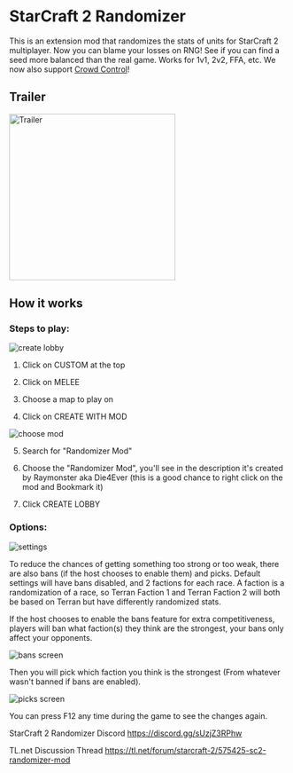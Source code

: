 # StarCraft 2 Randomizer

This is an extension mod that randomizes the stats of units for StarCraft 2 multiplayer. Now you can blame your losses on RNG! See if you can find a seed more balanced than the real game. Works for 1v1, 2v2, FFA, etc. We now also support [Crowd Control](https://crowdcontrol.live/guides/SC2Randomizer)!

## Trailer

<a href="https://www.youtube.com/watch?v=gb_XERKBfJE" target="_blank">
<img src="https://img.youtube.com/vi/gb_XERKBfJE/0.jpg" alt="Trailer" height="300"/></a>

## How it works

### Steps to play:

![create lobby](https://i.imgur.com/6dAUIuu.png)

1. Click on CUSTOM at the top

2. Click on MELEE

3. Choose a map to play on

4. Click on CREATE WITH MOD

![choose mod](https://i.imgur.com/MmUxyta.png)

5. Search for "Randomizer Mod"

6. Choose the "Randomizer Mod", you'll see in the description it's created by Raymonster aka Die4Ever (this is a good chance to right click on the mod and Bookmark it)

7. Click CREATE LOBBY

### Options:

![settings](https://i.imgur.com/Nm9d8zl.png)

To reduce the chances of getting something too strong or too weak, there are also bans (if the host chooses to enable them) and picks. Default settings will have bans disabled, and 2 factions for each race. A faction is a randomization of a race, so Terran Faction 1 and Terran Faction 2 will both be based on Terran but have differently randomized stats.

If the host chooses to enable the bans feature for extra competitiveness, players will ban what faction(s) they think are the strongest, your bans only affect your opponents.

![bans screen](https://i.imgur.com/B7NIeRS.png)

Then you will pick which faction you think is the strongest (From whatever wasn't banned if bans are enabled).

![picks screen](https://i.imgur.com/iJsTWe2.png)

You can press F12 any time during the game to see the changes again.

StarCraft 2 Randomizer Discord https://discord.gg/sUzjZ3RPhw

TL.net Discussion Thread https://tl.net/forum/starcraft-2/575425-sc2-randomizer-mod
